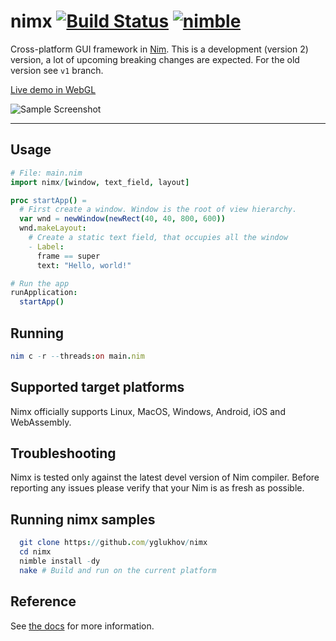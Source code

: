 # nimx [![Build Status](https://github.com/yglukhov/nimx/actions/workflows/test.yml/badge.svg?branch=master)](https://github.com/yglukhov/nimx/actions?query=branch%3Amaster) [![nimble](https://img.shields.io/badge/nimble-black?logo=nim&style=flat&labelColor=171921&color=%23f3d400)](https://nimble.directory/pkg/nimx)

Cross-platform GUI framework in [Nim](https://github.com/nim-lang/nim).
This is a development (version 2) version, a lot of upcoming breaking changes are expected.
For the old version see `v1` branch.

[Live demo in WebGL](http://yglukhov.github.io/nimx/demo.html)

![Sample Screenshot](./doc/sample-screenshot.png)

---

## Usage

```nim
# File: main.nim
import nimx/[window, text_field, layout]

proc startApp() =
  # First create a window. Window is the root of view hierarchy.
  var wnd = newWindow(newRect(40, 40, 800, 600))
  wnd.makeLayout:
    # Create a static text field, that occupies all the window
    - Label:
      frame == super
      text: "Hello, world!"

# Run the app
runApplication:
  startApp()
```

## Running

```nim
nim c -r --threads:on main.nim
```

## Supported target platforms

Nimx officially supports Linux, MacOS, Windows, Android, iOS and WebAssembly.

## Troubleshooting

Nimx is tested only against the latest devel version of Nim compiler. Before reporting any issues please verify that your Nim is as fresh as possible.

## Running nimx samples

```nim
  git clone https://github.com/yglukhov/nimx
  cd nimx
  nimble install -dy
  nake # Build and run on the current platform
```

## Reference

See [the docs](./doc) for more information.
